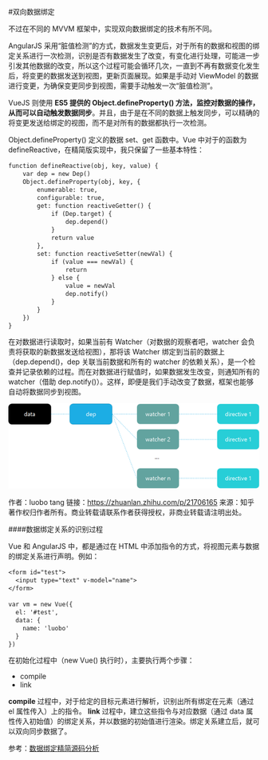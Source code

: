 #双向数据绑定

不过在不同的 MVVM 框架中，实现双向数据绑定的技术有所不同。

AngularJS 采用“脏值检测”的方式，数据发生变更后，对于所有的数据和视图的绑定关系进行一次检测，识别是否有数据发生了改变，有变化进行处理，可能进一步引发其他数据的改变，所以这个过程可能会循环几次，一直到不再有数据变化发生后，将变更的数据发送到视图，更新页面展现。如果是手动对 ViewModel 的数据进行变更，为确保变更同步到视图，需要手动触发一次“脏值检测”。

VueJS 则使用 **ES5 提供的 Object.defineProperty() 方法，监控对数据的操作，从而可以自动触发数据同步**。并且，由于是在不同的数据上触发同步，可以精确的将变更发送给绑定的视图，而不是对所有的数据都执行一次检测。

Object.defineProperty() 定义的数据 set、get 函数中。Vue 中对于的函数为 defineReactive，在精简版实现中，我只保留了一些基本特性：
```
function defineReactive(obj, key, value) {
    var dep = new Dep()
    Object.defineProperty(obj, key, {
        enumerable: true,
        configurable: true,
        get: function reactiveGetter() {
            if (Dep.target) {
                dep.depend()
            }
            return value
        },
        set: function reactiveSetter(newVal) {
            if (value === newVal) {
                return
            } else {
                value = newVal
                dep.notify()
            }
        }
    })
}
```

在对数据进行读取时，如果当前有 Watcher（对数据的观察者吧，watcher 会负责将获取的新数据发送给视图），那将该 Watcher 绑定到当前的数据上（dep.depend()，dep 关联当前数据和所有的 watcher 的依赖关系），是一个检查并记录依赖的过程。而在对数据进行赋值时，如果数据发生改变，则通知所有的 watcher（借助 dep.notify()）。这样，即便是我们手动改变了数据，框架也能够自动将数据同步到视图。

![](/assets/vue-watcher.png)

作者：luobo tang
链接：https://zhuanlan.zhihu.com/p/21706165
来源：知乎
著作权归作者所有。商业转载请联系作者获得授权，非商业转载请注明出处。

####数据绑定关系的识别过程

Vue 和 AngularJS 中，都是通过在 HTML 中添加指令的方式，将视图元素与数据的绑定关系进行声明。例如：
```
<form id="test">
  <input type="text" v-model="name">
</form>

var vm = new Vue({
  el: '#test',
  data: {
    name: 'luobo'
  }
})
```
在初始化过程中（new Vue() 执行时），主要执行两个步骤：

* compile
* link

**compile** 过程中，对于给定的目标元素进行解析，识别出所有绑定在元素（通过 el 属性传入）上的指令。
**link** 过程中，建立这些指令与对应数据（通过 data 属性传入初始值）的绑定关系，并以数据的初始值进行渲染。绑定关系建立后，就可以双向同步数据了。

参考：[数据绑定精简源码分析](https://github.com/luobotang/simply-vue)
